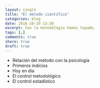 ```yaml
---
layout: single
title: "El método científico"
categories: blog
date: 2016-10-29 13:30
excerpt: Con la metodología hemos topado.
tags: [,]
comments: true 
share: true
draft: true
---
```


- Relación del método con la psicología
- Primeros indicios
- Hoy en día
- El control metodológico
- El control estadístico
